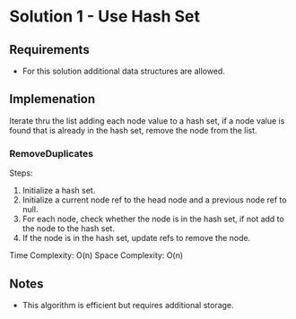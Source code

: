 # Solution 1 - Use Hash Set

## Requirements
- For this solution additional data structures are allowed.

## Implemenation
Iterate thru the list adding each node value to a hash set, if
a node value is found that is already in the hash set,
remove the node from the list.

### RemoveDuplicates

Steps:
1. Initialize a hash set.
2. Initialize a current node ref to the head node and a previous
node ref to null.
3. For each node, check whether the node is in the hash set, if
not add to the node to the hash set.
4. If the node is in the hash set, update refs to remove the node.

Time Complexity: O(n)
Space Complexity: O(n)

## Notes
- This algorithm is efficient but requires additional storage.